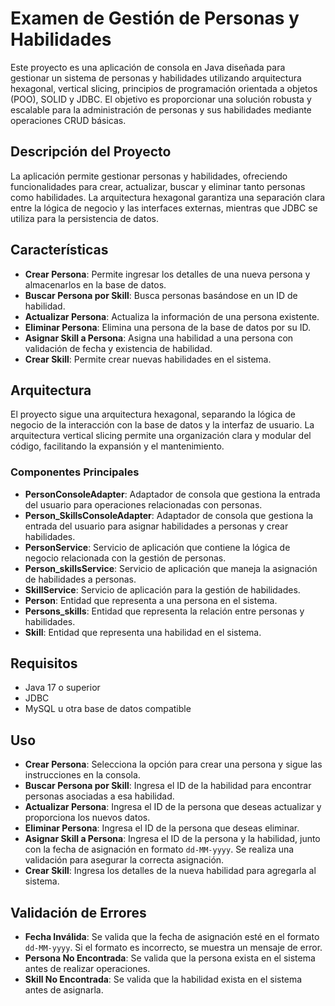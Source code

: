 # Examen de Gestión de Personas y Habilidades

Este proyecto es una aplicación de consola en Java diseñada para gestionar un sistema de personas y habilidades utilizando arquitectura hexagonal, vertical slicing, principios de programación orientada a objetos (POO), SOLID y JDBC. El objetivo es proporcionar una solución robusta y escalable para la administración de personas y sus habilidades mediante operaciones CRUD básicas.

## Descripción del Proyecto

La aplicación permite gestionar personas y habilidades, ofreciendo funcionalidades para crear, actualizar, buscar y eliminar tanto personas como habilidades. La arquitectura hexagonal garantiza una separación clara entre la lógica de negocio y las interfaces externas, mientras que JDBC se utiliza para la persistencia de datos.

## Características

- **Crear Persona**: Permite ingresar los detalles de una nueva persona y almacenarlos en la base de datos.
- **Buscar Persona por Skill**: Busca personas basándose en un ID de habilidad.
- **Actualizar Persona**: Actualiza la información de una persona existente.
- **Eliminar Persona**: Elimina una persona de la base de datos por su ID.
- **Asignar Skill a Persona**: Asigna una habilidad a una persona con validación de fecha y existencia de habilidad.
- **Crear Skill**: Permite crear nuevas habilidades en el sistema.

## Arquitectura

El proyecto sigue una arquitectura hexagonal, separando la lógica de negocio de la interacción con la base de datos y la interfaz de usuario. La arquitectura vertical slicing permite una organización clara y modular del código, facilitando la expansión y el mantenimiento.

### Componentes Principales

- **PersonConsoleAdapter**: Adaptador de consola que gestiona la entrada del usuario para operaciones relacionadas con personas.
- **Person_SkillsConsoleAdapter**: Adaptador de consola que gestiona la entrada del usuario para asignar habilidades a personas y crear habilidades.
- **PersonService**: Servicio de aplicación que contiene la lógica de negocio relacionada con la gestión de personas.
- **Person_skillsService**: Servicio de aplicación que maneja la asignación de habilidades a personas.
- **SkillService**: Servicio de aplicación para la gestión de habilidades.
- **Person**: Entidad que representa a una persona en el sistema.
- **Persons_skills**: Entidad que representa la relación entre personas y habilidades.
- **Skill**: Entidad que representa una habilidad en el sistema.

## Requisitos

- Java 17 o superior
- JDBC
- MySQL u otra base de datos compatible

## Uso

- **Crear Persona**: Selecciona la opción para crear una persona y sigue las instrucciones en la consola.
- **Buscar Persona por Skill**: Ingresa el ID de la habilidad para encontrar personas asociadas a esa habilidad.
- **Actualizar Persona**: Ingresa el ID de la persona que deseas actualizar y proporciona los nuevos datos.
- **Eliminar Persona**: Ingresa el ID de la persona que deseas eliminar.
- **Asignar Skill a Persona**: Ingresa el ID de la persona y la habilidad, junto con la fecha de asignación en formato `dd-MM-yyyy`. Se realiza una validación para asegurar la correcta asignación.
- **Crear Skill**: Ingresa los detalles de la nueva habilidad para agregarla al sistema.

## Validación de Errores

- **Fecha Inválida**: Se valida que la fecha de asignación esté en el formato `dd-MM-yyyy`. Si el formato es incorrecto, se muestra un mensaje de error.
- **Persona No Encontrada**: Se valida que la persona exista en el sistema antes de realizar operaciones.
- **Skill No Encontrada**: Se valida que la habilidad exista en el sistema antes de asignarla.
